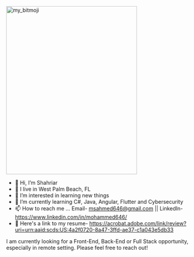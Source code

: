 <!-- <img alt="Coder GIF" height=250 width=350 src="https://dl.openseauserdata.com/cache/originImage/files/527a9783c28c70962773a73db797ea4d.gif" /> -->
 
<img alt="my_bitmoji" height=450 width=350 src="https://github.com/msahmed646/msahmed646/assets/126536410/e2973d9c-61a0-43bd-96ba-3b22a0d9b7cf" />

- 👋 Hi, I’m Shahriar
- 📍 I live in West Palm Beach, FL
- 👀 I’m interested in learning new things
- 🌱 I’m currently learning C#, Java, Angular, Flutter and Cybersecurity
- 📫 How to reach me ... Email- msahmed646@gmail.com || LinkedIn- https://www.linkedin.com/in/mohammed646/
- 📄 Here's a link to my resume- https://acrobat.adobe.com/link/review?uri=urn:aaid:scds:US:4a2f0720-8a47-3ffd-ae37-c1a043e5db33
  
I am currently looking for a Front-End, Back-End or Full Stack opportunity, especially in remote setting. Please feel free to reach out!

<!---
msahmed646/msahmed646 is a ✨ special ✨ repository because its `README.md` (this file) appears on your GitHub profile.
You can click the Preview link to take a look at your changes.
--->
